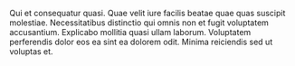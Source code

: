 Qui et consequatur quasi. Quae velit iure facilis beatae quae quas suscipit molestiae. Necessitatibus distinctio qui omnis non et fugit voluptatem accusantium. Explicabo mollitia quasi ullam laborum. Voluptatem perferendis dolor eos ea sint ea dolorem odit. Minima reiciendis sed ut voluptas et.